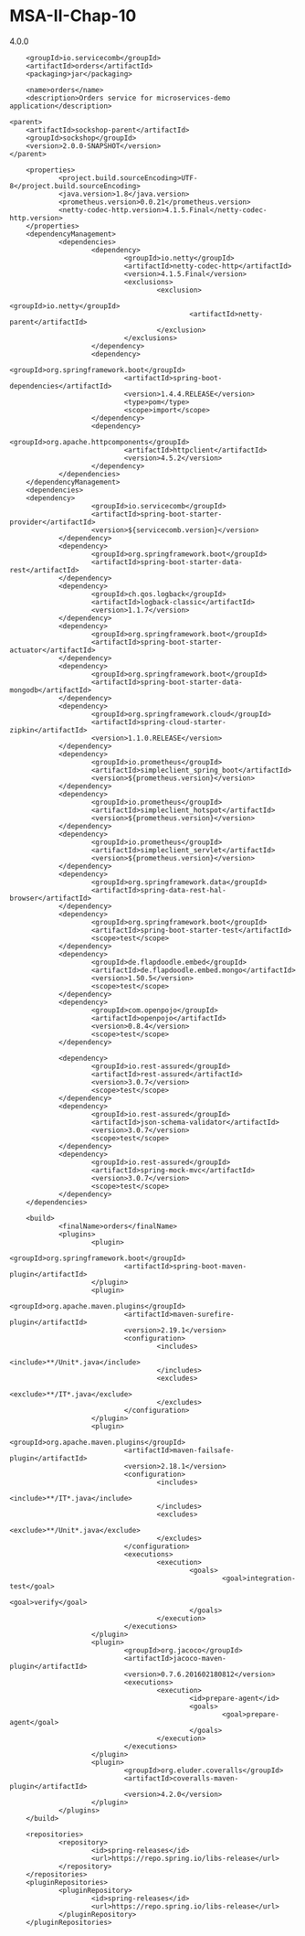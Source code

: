 # MSA-II-Chap-10

<?xml version="1.0" encoding="UTF-8"?>
<project xmlns:xsi="http://www.w3.org/2001/XMLSchema-instance"
        xmlns="http://maven.apache.org/POM/4.0.0"
        xsi:schemaLocation="http://maven.apache.org/POM/4.0.0 http://maven.apache.org/xsd/maven-4.0.0.xsd">
        <modelVersion>4.0.0</modelVersion>

        <groupId>io.servicecomb</groupId>
        <artifactId>orders</artifactId>
        <packaging>jar</packaging>

        <name>orders</name>
        <description>Orders service for microservices-demo application</description>

    <parent>
        <artifactId>sockshop-parent</artifactId>
        <groupId>sockshop</groupId>
        <version>2.0.0-SNAPSHOT</version>
    </parent>

        <properties>
                <project.build.sourceEncoding>UTF-8</project.build.sourceEncoding>
                <java.version>1.8</java.version>
                <prometheus.version>0.0.21</prometheus.version>
                <netty-codec-http.version>4.1.5.Final</netty-codec-http.version>
        </properties>
        <dependencyManagement>
                <dependencies>
                        <dependency>
                                <groupId>io.netty</groupId>
                                <artifactId>netty-codec-http</artifactId>
                                <version>4.1.5.Final</version>
                                <exclusions>
                                        <exclusion>
                                                <groupId>io.netty</groupId>
                                                <artifactId>netty-parent</artifactId>
                                        </exclusion>
                                </exclusions>
                        </dependency>
                        <dependency>
                                <groupId>org.springframework.boot</groupId>
                                <artifactId>spring-boot-dependencies</artifactId>
                                <version>1.4.4.RELEASE</version>
                                <type>pom</type>
                                <scope>import</scope>
                        </dependency>
                        <dependency>
                                <groupId>org.apache.httpcomponents</groupId>
                                <artifactId>httpclient</artifactId>
                                <version>4.5.2</version>
                        </dependency>
                </dependencies>
        </dependencyManagement>
        <dependencies>
        <dependency>
                        <groupId>io.servicecomb</groupId>
                        <artifactId>spring-boot-starter-provider</artifactId>
                        <version>${servicecomb.version}</version>
                </dependency>
                <dependency>
                        <groupId>org.springframework.boot</groupId>
                        <artifactId>spring-boot-starter-data-rest</artifactId>
                </dependency>
                <dependency>
                        <groupId>ch.qos.logback</groupId>
                        <artifactId>logback-classic</artifactId>
                        <version>1.1.7</version>
                </dependency>
                <dependency>
                        <groupId>org.springframework.boot</groupId>
                        <artifactId>spring-boot-starter-actuator</artifactId>
                </dependency>
                <dependency>
                        <groupId>org.springframework.boot</groupId>
                        <artifactId>spring-boot-starter-data-mongodb</artifactId>
                </dependency>
                <dependency>
                        <groupId>org.springframework.cloud</groupId>
                        <artifactId>spring-cloud-starter-zipkin</artifactId>
                        <version>1.1.0.RELEASE</version>
                </dependency>
                <dependency>
                        <groupId>io.prometheus</groupId>
                        <artifactId>simpleclient_spring_boot</artifactId>
                        <version>${prometheus.version}</version>
                </dependency>
                <dependency>
                        <groupId>io.prometheus</groupId>
                        <artifactId>simpleclient_hotspot</artifactId>
                        <version>${prometheus.version}</version>
                </dependency>
                <dependency>
                        <groupId>io.prometheus</groupId>
                        <artifactId>simpleclient_servlet</artifactId>
                        <version>${prometheus.version}</version>
                </dependency>
                <dependency>
                        <groupId>org.springframework.data</groupId>
                        <artifactId>spring-data-rest-hal-browser</artifactId>
                </dependency>
                <dependency>
                        <groupId>org.springframework.boot</groupId>
                        <artifactId>spring-boot-starter-test</artifactId>
                        <scope>test</scope>
                </dependency>
                <dependency>
                        <groupId>de.flapdoodle.embed</groupId>
                        <artifactId>de.flapdoodle.embed.mongo</artifactId>
                        <version>1.50.5</version>
                        <scope>test</scope>
                </dependency>
                <dependency>
                        <groupId>com.openpojo</groupId>
                        <artifactId>openpojo</artifactId>
                        <version>0.8.4</version>
                        <scope>test</scope>
                </dependency>

                <dependency>
                        <groupId>io.rest-assured</groupId>
                        <artifactId>rest-assured</artifactId>
                        <version>3.0.7</version>
                        <scope>test</scope>
                </dependency>
                <dependency>
                        <groupId>io.rest-assured</groupId>
                        <artifactId>json-schema-validator</artifactId>
                        <version>3.0.7</version>
                        <scope>test</scope>
                </dependency>
                <dependency>
                        <groupId>io.rest-assured</groupId>
                        <artifactId>spring-mock-mvc</artifactId>
                        <version>3.0.7</version>
                        <scope>test</scope>
                </dependency>
        </dependencies>

        <build>
                <finalName>orders</finalName>
                <plugins>
                        <plugin>
                                <groupId>org.springframework.boot</groupId>
                                <artifactId>spring-boot-maven-plugin</artifactId>
                        </plugin>
                        <plugin>
                                <groupId>org.apache.maven.plugins</groupId>
                                <artifactId>maven-surefire-plugin</artifactId>
                                <version>2.19.1</version>
                                <configuration>
                                        <includes>
                                                <include>**/Unit*.java</include>
                                        </includes>
                                        <excludes>
                                                <exclude>**/IT*.java</exclude>
                                        </excludes>
                                </configuration>
                        </plugin>
                        <plugin>
                                <groupId>org.apache.maven.plugins</groupId>
                                <artifactId>maven-failsafe-plugin</artifactId>
                                <version>2.18.1</version>
                                <configuration>
                                        <includes>
                                                <include>**/IT*.java</include>
                                        </includes>
                                        <excludes>
                                                <exclude>**/Unit*.java</exclude>
                                        </excludes>
                                </configuration>
                                <executions>
                                        <execution>
                                                <goals>
                                                        <goal>integration-test</goal>
                                                        <goal>verify</goal>
                                                </goals>
                                        </execution>
                                </executions>
                        </plugin>
                        <plugin>
                                <groupId>org.jacoco</groupId>
                                <artifactId>jacoco-maven-plugin</artifactId>
                                <version>0.7.6.201602180812</version>
                                <executions>
                                        <execution>
                                                <id>prepare-agent</id>
                                                <goals>
                                                        <goal>prepare-agent</goal>
                                                </goals>
                                        </execution>
                                </executions>
                        </plugin>
                        <plugin>
                                <groupId>org.eluder.coveralls</groupId>
                                <artifactId>coveralls-maven-plugin</artifactId>
                                <version>4.2.0</version>
                        </plugin>
                </plugins>
        </build>

        <repositories>
                <repository>
                        <id>spring-releases</id>
                        <url>https://repo.spring.io/libs-release</url>
                </repository>
        </repositories>
        <pluginRepositories>
                <pluginRepository>
                        <id>spring-releases</id>
                        <url>https://repo.spring.io/libs-release</url>
                </pluginRepository>
        </pluginRepositories>
</project>
